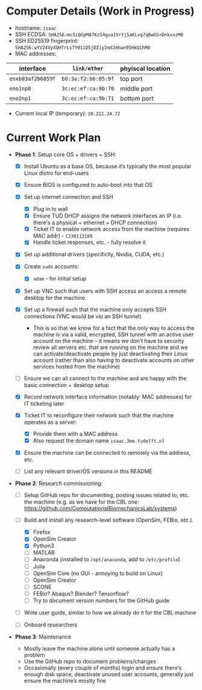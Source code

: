 # Computer Details (Work in Progress)

- hostname: `isaac`
- SSH ECDSA: `SHA256:mc5iQGpMA7KzS4gxa1VrYj5aKLvq7qBwOS+DnkxxzM0`
- SSH ED25519 fingerprint: `SHA256:wYV24VyXQHTrLsTY01iD5jDZiy2mdJmhwn95HkQ1hM0`
- MAC addresses:

| interface | `link/ether` | phyiscal location |
| - | - | - |
| `enxb03af2b6059f` | `b0:3a:f2:b6:05:9f` | top port |
| `eno1np0` | `3c:ec:ef:ca:9b:70` | middle port |
| `eno2np1` | `3c:ec:ef:ca:9b:71` | bottom port |

- Current local IP (temporary): `10.211.34.72`

# Current Work Plan

- **Phase 1**: Setup core OS + drivers + SSH:

    - [x] Install Ubuntu as a base OS, because it’s typically the most popular Linux distro for end-users

    - [x] Ensure BIOS is configured to auto-boot into that OS

    - [x] Set up internet connection and SSH
    
        - [x] Plug in to wall
        - [x] Ensure TUD DHCP assigns the network interfaces an IP (i.e. there's a physical + ethernet + DHCP connection)
        - [x] Ticket IT to enable network access from the machine (requires MAC addr) - `C230113189`
        - [x] Handle ticket responses, etc. - fully resolve it
    
    - [x] Set up additional drivers (specificlly, Nvidia, CUDA, etc.)
    
    - [x] Create `sudo` accounts:
    
        - [x] `adam` - for initial setup
    
    - [x] Set up VNC such that users with SSH access an access a remote desktop for the machine.

    - [x] Set up a firewall such that the machine only accepts SSH connections (VNC would be *via* an SSH tunnel)
    
        - This is so that we know for a fact that the only way to access the machine is via a valid, encrypted, SSH tunnel with an active user account on the machine – it means we don’t have to security review all servers etc. that are running on the machine and we can activate/deactivate people by just deactivating their Linux account (rather than also having to deactivate accounts on other services hosted from the machine)
    
    - [ ] Ensure we can all connect to the machine and are happy with the basic connection + desktop setup
    - [x] Record network interface information (notably: MAC addresses) for IT ticketing later
    - [x] Ticket IT to reconfigure their network such that the machine operates as a server:

        - [x] Provide them with a MAC address
        - [x] Also request the domain name `isaac.3me.tudelft.nl`

    - [x] Ensure the machine can be connected to remotely via the address, etc.
    - [ ] List any relevant driver/OS versions in this README

- **Phase 2**: Research commissioning:
 
    - [ ] Setup GitHub repo for documenting, posting issues related to, etc. the machine (e.g. as we have for the CBL one: https://github.com/ComputationalBiomechanicsLab/systems)
    
    - [ ] Build and install any research-level software (OpenSim, FEBio, etc.).
        - [x] Firefox
        - [x] OpenSim Creator
        - [x] Python3
        - [ ] MATLAB
        - [ ] Anaconda (installed to `/opt/anaconda`, add to `/etc/profile`)
        - [ ] Julia
        - [ ] OpenSim Core (no GUI - annoying to build on Linux)
        - [ ] OpenSim Creator
        - [ ] SCONE
        - [ ] FEBio? Abaqus? Blender? Tensorflow?
        - [ ] Try to document version numbers for the GitHub guide
    
    - [ ] Write user guide, similar to how we already do it for the CBL machine
    
    - [ ] Onboard researchers

 
- **Phase 3**: Maintenance
 
    - Mostly leave the machine alone until someone actually has a problem
    - Use the GitHub repo to document problems/changes
    - Occasionally (every couple of months) login and ensure there’s enough disk space, deactivate unused user accounts, generally just ensure the machine’s mostly fine
